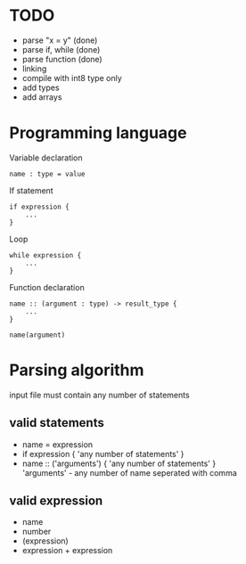 # TODO
* parse "x = y" (done)
* parse if, while (done)
* parse function (done)
* linking
* compile with int8 type only
* add types
* add arrays

# Programming language

Variable declaration
```
name : type = value
```

If statement
```
if expression {
    ...
}
```

Loop
```
while expression {
    ...
}
```

Function declaration
```
name :: (argument : type) -> result_type {
    ...
}

name(argument)
```

# Parsing algorithm

input file must contain any number of statements

## valid statements

* name = expression
* if expression { 'any number of statements' }
* name :: ('arguments') { 'any number of statements' }\
  'arguments' - any number of name seperated with comma

## valid expression

* name
* number
* (expression)
* expression + expression
